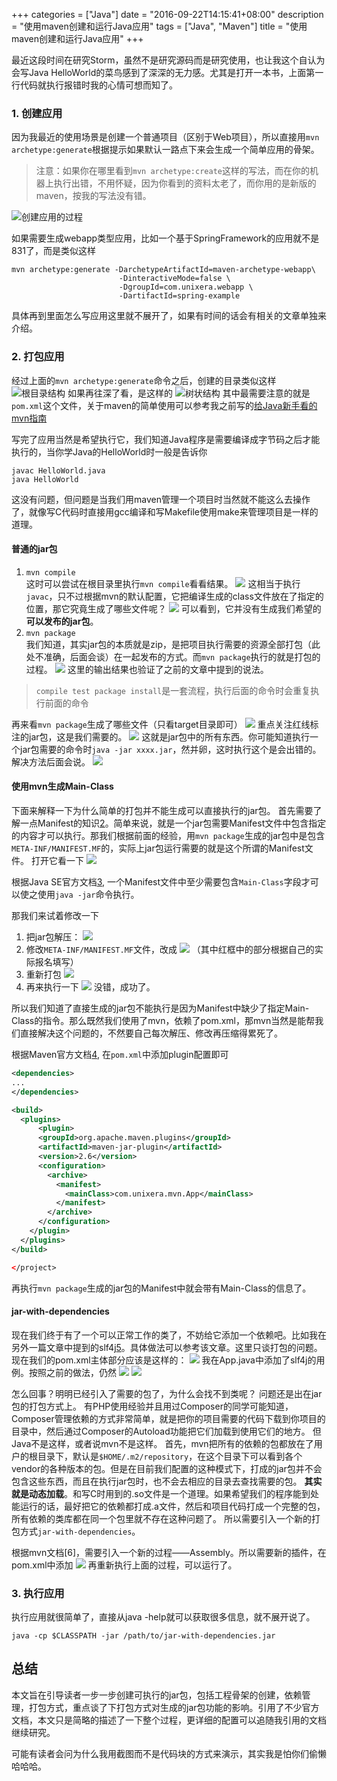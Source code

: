 +++
categories = ["Java"]
date = "2016-09-22T14:15:41+08:00"
description = "使用maven创建和运行Java应用"
tags = ["Java", "Maven"]
title = "使用maven创建和运行Java应用"
+++

最近这段时间在研究Storm，虽然不是研究源码而是研究使用，也让我这个自认为会写Java HelloWorld的菜鸟感到了深深的无力感。尤其是打开一本书，上面第一行代码就执行报错时我的心情可想而知了。
<!--more-->
### 1. 创建应用

因为我最近的使用场景是创建一个普通项目（区别于Web项目），所以直接用`mvn archetype:generate`根据提示如果默认一路点下来会生成一个简单应用的骨架。

> 注意：如果你在哪里看到`mvn archetype:create`这样的写法，而在你的机器上执行出错，不用怀疑，因为你看到的资料太老了，而你用的是新版的maven，按我的写法没有错。

![创建应用的过程][1]

如果需要生成webapp类型应用，比如一个基于SpringFramework的应用就不是831了，而是类似这样

```
mvn archetype:generate -DarchetypeArtifactId=maven-archetype-webapp\
                        -DinteractiveMode=false \
                        -DgroupId=com.unixera.webapp \
                        -DartifactId=spring-example
```
具体再到里面怎么写应用这里就不展开了，如果有时间的话会有相关的文章单独来介绍。

### 2. 打包应用
经过上面的`mvn archetype:generate`命令之后，创建的目录类似这样
![根目录结构](http://ww3.sinaimg.cn/large/006y8lVajw1f84hsklj4oj30g003ejrn.jpg)
如果再往深了看，是这样的
![树状结构](http://ww3.sinaimg.cn/large/006y8lVajw1f84huul3ihj30jq0j8ab7.jpg)
其中最需要注意的就是`pom.xml`这个文件，关于maven的简单使用可以参考我之前写的[给Java新手看的mvn指南](http://unixera.com/java/mvn-tutorial-for-novice/)

写完了应用当然是希望执行它，我们知道Java程序是需要编译成字节码之后才能执行的，当你学Java的HelloWorld时一般是告诉你

```
javac HelloWorld.java
java HelloWorld
```

这没有问题，但问题是当我们用maven管理一个项目时当然就不能这么去操作了，就像写C代码时直接用gcc编译和写Makefile使用make来管理项目是一样的道理。

#### 普通的jar包
1. `mvn compile`  
这时可以尝试在根目录里执行`mvn compile`看看结果。
![](http://ww3.sinaimg.cn/large/006y8lVajw1f84hzh3knjj31bk0l6dmm.jpg)
这相当于执行`javac`，只不过根据mvn的默认配置，它把编译生成的class文件放在了指定的位置，那它究竟生成了哪些文件呢？
![](http://ww1.sinaimg.cn/large/006y8lVajw1f84i209hshj30xu0x241u.jpg)
可以看到，它并没有生成我们希望的**可以发布的jar包**。
2. `mvn package`  
我们知道，其实jar包的本质就是zip，是把项目执行需要的资源全部打包（此处不准确，后面会谈）在一起发布的方式。而`mvn package`执行的就是打包的过程。
![](http://ww1.sinaimg.cn/large/006y8lVajw1f84i6llp9cj31di194k5p.jpg)
这里的输出结果也验证了之前的文章中提到的说法。

> `compile test package install`是一套流程，执行后面的命令时会重复执行前面的命令

再来看`mvn package`生成了哪些文件（只看target目录即可）
![](http://ww3.sinaimg.cn/large/006y8lVajw1f84ibl3z03j30qm0xw78g.jpg)
重点关注红线标注的jar包，这是我们需要的。
![](http://ww4.sinaimg.cn/large/006y8lVajw1f84iezqgjrj313c0h0jvy.jpg)
这就是jar包中的所有东西。你可能知道执行一个jar包需要的命令时`java -jar xxxx.jar`，然并卵，这时执行这个是会出错的。解决方法后面会说。
![](http://ww4.sinaimg.cn/large/006y8lVajw1f84iggkm9nj30vi02at9g.jpg)

#### 使用mvn生成Main-Class

下面来解释一下为什么简单的打包并不能生成可以直接执行的jar包。
首先需要了解一点Manifest的知识[2]。简单来说，就是一个jar包需要Manifest文件中包含指定的内容才可以执行。那我们根据前面的经验，用`mvn package`生成的jar包中是包含`META-INF/MANIFEST.MF`的，实际上jar包运行需要的就是这个所谓的Manifest文件。
打开它看一下
![](http://ww3.sinaimg.cn/large/006y8lVajw1f88hw52bhvj30kg06caax.jpg)

根据Java SE官方文档[3], 一个Manifest文件中至少需要包含`Main-Class`字段才可以使之使用`java -jar`命令执行。

那我们来试着修改一下
1. 把jar包解压：
![](http://ww2.sinaimg.cn/large/006y8lVagw1f88i2b79rzj30zq0d00wv.jpg)
2. 修改`META-INF/MANIFEST.MF`文件，改成
![](http://ww3.sinaimg.cn/large/006y8lVajw1f88i3lfb2fj30pc08c0u5.jpg)
（其中红框中的部分根据自己的实际报名填写）
3. 重新打包
![](http://ww4.sinaimg.cn/large/006y8lVajw1f88id79j1pj311a0cejv9.jpg)
4. 再来执行一下
![](http://ww4.sinaimg.cn/large/006y8lVajw1f88ig6mioaj30ew020q32.jpg)
没错，成功了。

所以我们知道了直接生成的jar包不能执行是因为Manifest中缺少了指定Main-Class的指令。那么既然我们使用了mvn，依赖了pom.xml，那mvn当然是能帮我们直接解决这个问题的，不然要自己每次解压、修改再压缩得累死了。

根据Maven官方文档[4], 在`pom.xml`中添加plugin配置即可
```xml
<dependencies>
...
</dependencies>

<build>
  <plugins>
      <plugin>
      <groupId>org.apache.maven.plugins</groupId>
      <artifactId>maven-jar-plugin</artifactId>
      <version>2.6</version>
      <configuration>
        <archive>
          <manifest>
            <mainClass>com.unixera.mvn.App</mainClass>
          </manifest>
        </archive>
      </configuration>
    </plugin>
  </plugins>
</build>

</project>
```
再执行`mvn package`生成的jar包的Manifest中就会带有Main-Class的信息了。

#### jar-with-dependencies

现在我们终于有了一个可以正常工作的类了，不妨给它添加一个依赖吧。比如我在另外一篇文章中提到的slf4j[5]。具体做法可以参考该文章。这里只谈打包的问题。现在我们的pom.xml主体部分应该是这样的：
![](http://ww3.sinaimg.cn/large/006y8lVajw1f88leultmzj30tm10k43x.jpg)
我在App.java中添加了slf4j的用例。按照之前的做法，仍然
![](http://ww3.sinaimg.cn/large/006y8lVajw1f88lgk9cxxj31cs1787fv.jpg)
![](http://ww4.sinaimg.cn/large/006y8lVajw1f88lgxno8yj311u090jv3.jpg)

怎么回事？明明已经引入了需要的包了，为什么会找不到类呢？
问题还是出在jar包的打包方式上。
有PHP使用经验并且用过Composer的同学可能知道，Composer管理依赖的方式非常简单，就是把你的项目需要的代码下载到你项目的目录中，然后通过Composer的Autoload功能把它们加载到使用它们的地方。
但Java不是这样，或者说mvn不是这样。
首先，mvn把所有的依赖的包都放在了用户的根目录下，默认是`$HOME/.m2/repository`，在这个目录下可以看到各个vendor的各种版本的包。但是在目前我们配置的这种模式下，打成的jar包并不会包含这些东西，而且在执行jar包时，也不会去相应的目录去查找需要的包。
**其实就是动态加载**。和写C时用到的.so文件是一个道理。如果希望我们的程序能到处能运行的话，最好把它的依赖都打成.a文件，然后和项目代码打成一个完整的包，所有依赖的类库都在同一个包里就不存在这种问题了。
所以需要引入一个新的打包方式`jar-with-dependencies`。

根据mvn文档[6]，需要引入一个新的过程——Assembly。所以需要新的插件，在pom.xml中添加
![](http://ww3.sinaimg.cn/large/006y8lVajw1f88lybcex8j30xm0ditb1.jpg)
再重新执行上面的过程，可以运行了。

### 3. 执行应用

执行应用就很简单了，直接从java -help就可以获取很多信息，就不展开说了。

`java -cp $CLASSPATH -jar /path/to/jar-with-dependencies.jar`

## 总结
本文旨在引导读者一步一步创建可执行的jar包，包括工程骨架的创建，依赖管理，打包方式，重点谈了下打包方式对生成的jar包功能的影响。引用了不少官方文档，本文只是简略的描述了一下整个过程，更详细的配置可以追随我引用的文档继续研究。

可能有读者会问为什么我用截图而不是代码块的方式来演示，其实我是怕你们偷懒哈哈哈。

[1]: http://ww1.sinaimg.cn/large/006y8lVajw1f840c2rryxj31ey100n83.jpg
[2]: https://docs.oracle.com/javase/tutorial/deployment/jar/manifestindex.html
[3]: https://docs.oracle.com/javase/tutorial/deployment/jar/appman.html
[4]: https://maven.apache.org/shared/maven-archiver/examples/classpath.html#Make
[5]: http://unixera.com/java/use-slf4j-and-log4j-to-log-your-applications/



